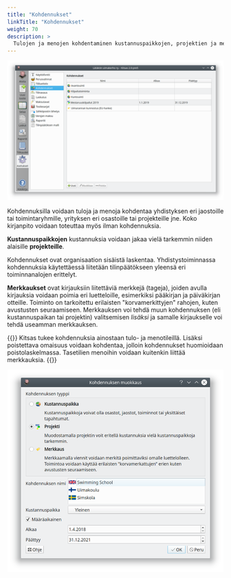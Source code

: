 ```yaml
---
title: "Kohdennukset"
linkTitle: "Kohdennukset"
weight: 70
description: >
  Tulojen ja menojen kohdentaminen kustannuspaikkojen, projektien ja merkkausten avulla
---
```


![](/img/fi/asetukset/kohdennukset.png)

Kohdennuksilla voidaan tuloja ja menoja kohdentaa yhdistyksen eri jaostoille tai toimintaryhmille, yrityksen eri osastoille tai projekteille jne. Koko kirjanpito voidaan toteuttaa myös ilman kohdennuksia.

**Kustannuspaikkojen** kustannuksia voidaan jakaa vielä tarkemmin niiden alaisille **projekteille**.

Kohdennukset ovat organisaation sisäistä laskentaa. Yhdistystoiminnassa kohdennuksia käytettäessä liitetään tilinpäätökseen yleensä eri toiminnanalojen erittelyt.

**Merkkaukset** ovat kirjauksiin liitettäviä merkkejä (tageja), joiden avulla kirjauksia voidaan poimia eri luetteloille, esimerkiksi pääkirjan ja päiväkirjan otteille. Toiminto on tarkoitettu erilaisten "korvamerkittyjen" rahojen, kuten avustusten seuraamiseen. Merkkauksen voi tehdä muun kohdennuksen (eli kustannuspaikan tai projektin) valitsemisen _lisäksi_ ja samalle kirjaukselle voi tehdä useamman merkkauksen.

{{<alert title="Kohdennukset tasetileillä">}}
Kitsas tukee kohdennuksia ainostaan tulo- ja menotileillä. Lisäksi poistettava omaisuus voidaan kohdentaa, jolloin kohdennukset huomioidaan poistolaskelmassa. Tasetilien menoihin voidaan kuitenkin liittää merkkauksia.
{{</alert>}}

![](/img/fi/asetukset/muokkaakohdennus.png)
